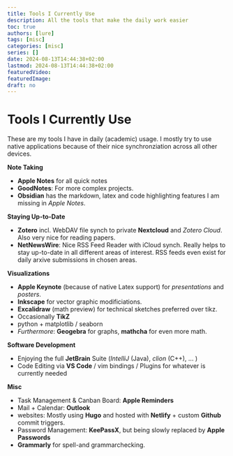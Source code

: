 ```yaml
---
title: Tools I Currently Use
description: All the tools that make the daily work easier
toc: true
authors: [lure]
tags: [misc]
categories: [misc]
series: []
date: 2024-08-13T14:44:38+02:00
lastmod: 2024-08-13T14:44:38+02:00
featuredVideo:
featuredImage:
draft: no
---
```

# Tools I Currently Use

These are my tools I have in daily (academic) usage.
I mostly try to use native applications because of their nice synchronziation across all other devices.

**Note Taking**
* **Apple Notes** for all quick notes
* **GoodNotes**: For more complex projects.
* **Obsidian** has the markdown, latex and code highlighting features I am missing in _Apple Notes_.

**Staying Up-to-Date**
* **Zotero** incl. WebDAV file synch to private **Nextcloud** and _Zotero Cloud_. Also very nice for reading papers.
* **NetNewsWire**: Nice RSS Feed Reader with iCloud synch. Really helps to stay up-to-date in all different areas of interest. RSS feeds even exist for daily arxive submissions in chosen areas.

**Visualizations**
* **Apple Keynote** (because of native Latex support) for _presentations_ and _posters_.
* **Inkscape** for vector graphic modificiations.
* **Excalidraw** (math preview) for technical sketches preferred over tikz.
* Occasionally **TikZ**
* python + matplotlib / seaborn
* _Furthermore_: **Geogebra** for graphs, **mathcha** for even more math.

**Software Development**
* Enjoying the full **JetBrain** Suite (_IntelliJ_ (Java), _clion_ (C++), ... )
* Code Editing via **VS Code** / vim bindings / Plugins for whatever is currently needed

**Misc**
* Task Management \& Canban Board: **Apple Reminders**
* Mail + Calendar: **Outlook**
* websites: Mostly using **Hugo** and hosted with **Netlify** + custom **Github** commit triggers.
* Password Management: **KeePassX**, but being slowly replaced by **Apple Passwords**
* **Grammarly** for spell-and grammarchecking.
